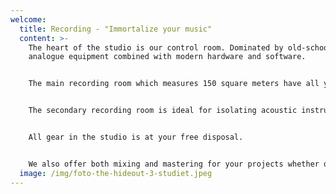 ```yaml
---
welcome:
  title: Recording - "Immortalize your music"
  content: >-
    The heart of the studio is our control room. Dominated by old-school
    analogue equipment combined with modern hardware and software. 


    The main recording room which measures 150 square meters have all your heart might desire including old Vox and Fender amplifiers as well as our 1896 Steinway & Sons B211 grand piano.


    The secondary recording room is ideal for isolating acoustic instruments or vocals during full band recording sessions. 


    All gear in the studio is at your free disposal.


    We also offer both mixing and mastering for your projects whether or not your recording has been done in-house.
  image: /img/foto-the-hideout-3-studiet.jpeg
---
```


